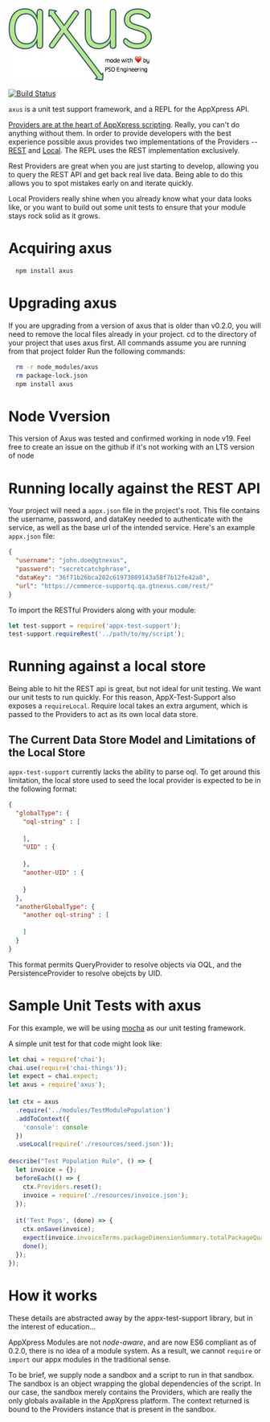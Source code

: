 ![axus](axus.jpg)

[![Build Status](https://travis-ci.org/AppXpress/axus.svg?branch=master)](https://travis-ci.org/AppXpress/axus)

`axus` is a unit test support framework, and a REPL for the AppXpress API.

[Providers are at the heart of AppXpress scripting](https://developer.gtnexus.com/platform/scripts). Really, you can't do anything without them. In order to provide developers with the best experience possible axus provides two implementations of the Providers -- [REST](#running-locally-against-the-rest-api) and [Local](#running-against-a-local-store). The REPL uses the REST implementation exclusively.

Rest Providers are great when you are just starting to develop, allowing you to query the REST API and get back real live data. Being able to do this allows you to spot mistakes early on and iterate quickly.

Local Providers really shine when you already know what your data looks like, or you want to build out some unit tests to ensure that your module stays rock solid as it grows.

# Acquiring axus

```bash
  npm install axus
```

# Upgrading axus
If you are upgrading from a version of axus that is older than v0.2.0, you will need to remove the local files already in your project.
cd to the directory of your project that uses axus first. All commands assume you are running from that project folder
Run the following commands:

```bash
  rm -r node_modules/axus
  rm package-lock.json
  npm install axus
```

# Node Vversion
This version of Axus was tested and confirmed working in node v19. Feel free to create an issue on the github if it's not working with an LTS version of node

# Running locally against the REST API
Your project will need a `appx.json` file in the project's root. This file contains the username, password, and dataKey needed to authenticate with the service, as well as the base url of the intended service. Here's an example `appx.json` file:

```json
{
  "username": "john.doe@gtnexus",
  "password": "secretcatchphrase",
  "dataKey": "36f71b26bca202c61973809143a58f7b12fe42a8",
  "url": "https://commerce-supportq.qa.gtnexus.com/rest/"
}
```

To import the RESTful Providers along with your module:

```js
let test-support = require('appx-test-support');
test-support.requireRest('../path/to/my/script');
```

# Running against a local store
Being able to hit the REST api is great, but not ideal for unit testing. We want our unit tests to run quickly. For this reason, AppX-Test-Support also exposes a `requireLocal`. Require local takes an extra argument, which is passed to the Providers to act as its own local data store.

## The Current Data Store Model and Limitations of the Local Store
`appx-test-support` currently lacks the ability to parse oql. To get around this limitation, the local store used to seed the local provider is expected to be in the following format:

```json
{
  "globalType": {
    "oql-string" : [

    ],
    "UID" : {

    },
    "another-UID" : {

    }
  },
  "anotherGlobalType": {
    "another oql-string" : [

    ]
  }
}
```

This format permits QueryProvider to resolve objects via OQL, and the PersistenceProvider to resolve obejcts by UID.

# Sample Unit Tests with axus
For this example, we will be using [mocha](https://mochajs.org/) as our unit testing framework.

A simple unit test for that code might look like:

```js
let chai = require('chai');
chai.use(require('chai-things'));
let expect = chai.expect;
let axus = require('axus');

let ctx = axus
  .require('../modules/TestModulePopulation')
  .addToContext({
    'console': console
  })
  .useLocal(require('./resources/seed.json'));

describe("Test Population Rule", () => {
  let invoice = {};
  beforeEach(() => {
    ctx.Providers.reset();
    invoice = require('./resources/invoice.json');
  });

  it('Test Pops', (done) => {
    ctx.onSave(invoice);
    expect(invoice.invoiceTerms.packageDimensionSummary.totalPackageQuantity).to.equal('221');
    done();
  });
});
```

# How it works
These details are abstracted away by the appx-test-support library, but in the interest of education...

AppXpress Modules are not _node-aware_, and are now ES6 compliant as of 0.2.0, there is no idea of a module system. As a result, we cannot `require` or `import` our appx modules in the traditional sense.

To be brief, we supply node a sandbox and a script to run in that sandbox. The sandbox is an object wrapping the global dependencies of the script. In our case, the sandbox merely contains the Providers, which are really the only globals available in the AppXpress platform. The context returned is bound to the  Providers instance that is present in the sandbox.
